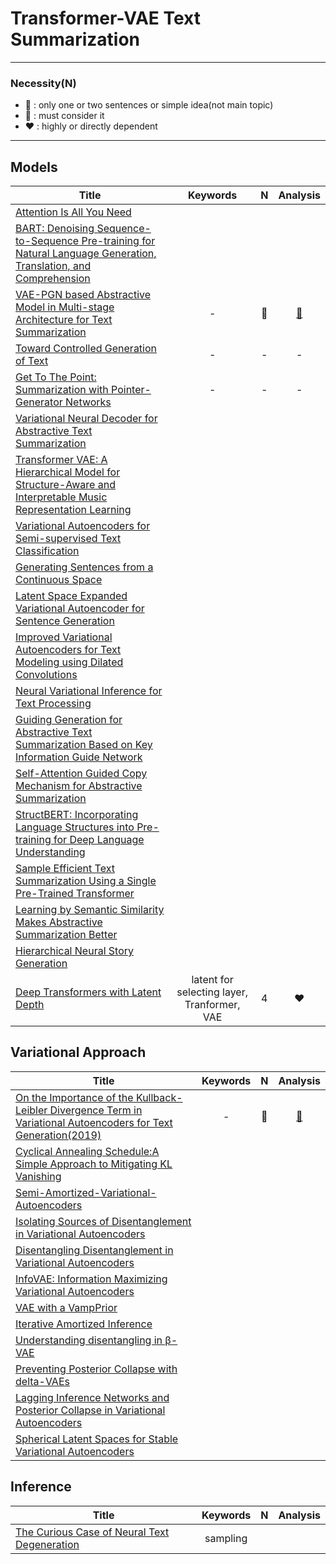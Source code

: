 # Transformer-VAE Text Summarization



---

### Necessity(**N**)

* 🤍 : only one or two sentences or simple idea(not main topic)
* 💛 : must consider it 
* ❤️ : highly or directly dependent  

---


## Models

|Title|Keywords|**N**|Analysis|
|---|:-:|:-:|:--:|
|[Attention Is All You Need](https://arxiv.org/abs/1706.03762)|||
|[BART: Denoising Sequence-to-Sequence Pre-training for Natural Language Generation, Translation, and Comprehension](https://arxiv.org/abs/1910.13461)|||
[VAE-PGN based Abstractive Model in Multi-stage Architecture for Text Summarization](https://www.aclweb.org/anthology/W19-8664/)|-|🤍|[📝]()
[Toward Controlled Generation of Text](https://arxiv.org/abs/1703.00955)|-|-|-
[Get To The Point: Summarization with Pointer-Generator Networks](https://arxiv.org/abs/1704.04368)|-|-|-
[Variational Neural Decoder for Abstractive Text Summarization](https://www.researchgate.net/publication/342445374_Variational_neural_decoder_for_abstractive_text_summarization)|||
[Transformer VAE: A Hierarchical Model for Structure-Aware and Interpretable Music Representation Learning](https://ieeexplore.ieee.org/document/9054554)|||
[Variational Autoencoders for Semi-supervised Text Classification](https://arxiv.org/abs/1603.02514)|||
[Generating Sentences from a Continuous Space](https://arxiv.org/abs/1511.06349)|||
[Latent Space Expanded Variational Autoencoder for Sentence Generation](https://ieeexplore.ieee.org/abstract/document/8853312)|||
[Improved Variational Autoencoders for Text Modeling using Dilated Convolutions](https://arxiv.org/abs/1702.08139)|||
[Neural Variational Inference for Text Processing](https://arxiv.org/abs/1511.06038)|||
[Guiding Generation for Abstractive Text Summarization Based on Key Information Guide Network](https://www.aclweb.org/anthology/N18-2009/)|||
[Self-Attention Guided Copy Mechanism for Abstractive Summarization](https://www.aclweb.org/anthology/2020.acl-main.125/)|||
[StructBERT: Incorporating Language Structures into Pre-training for Deep Language Understanding](https://arxiv.org/abs/1908.04577)|||
[Sample Efficient Text Summarization Using a Single Pre-Trained Transformer](https://arxiv.org/abs/1905.08836)|||
[Learning by Semantic Similarity Makes Abstractive Summarization Better](https://arxiv.org/abs/2002.07767)|||
[Hierarchical Neural Story Generation](https://arxiv.org/abs/1805.04833)|||
[Deep Transformers with Latent Depth](https://arxiv.org/abs/2009.13102)|latent for selecting layer, Tranformer, VAE|4|❤️|
## Variational Approach

|Title|Keywords|**N**|Analysis|
|---|:-:|:-:|:-:|
|[On the Importance of the Kullback-Leibler Divergence Term in Variational Autoencoders for Text Generation(2019)](https://arxiv.org/abs/1909.13668)|-|💛|[📝](https://github.com/fxnnxc/text_summarization/blob/main/study/variational/On-the-Importance-of-the-Kullback-Leibler-Divergence-Term-in-Variational-Autoencoders-for-Text-Generation.md)|
[Cyclical Annealing Schedule:A Simple Approach to Mitigating KL Vanishing](https://arxiv.org/abs/1903.10145)|||
[Semi-Amortized-Variational-Autoencoders](https://arxiv.org/abs/1802.02550)|||
[Isolating Sources of Disentanglement in Variational Autoencoders](https://arxiv.org/abs/1802.04942)|||
[Disentangling Disentanglement in Variational Autoencoders](https://arxiv.org/abs/1812.02833)|||
[InfoVAE: Information Maximizing Variational Autoencoders](https://arxiv.org/abs/1706.02262)|||
[VAE with a VampPrior](https://arxiv.org/abs/1705.07120)|||
[Iterative Amortized Inference](https://arxiv.org/abs/1807.09356)|||
[Understanding disentangling in β-VAE](https://arxiv.org/abs/1804.03599)|||
[Preventing Posterior Collapse with delta-VAEs](https://arxiv.org/abs/1901.03416)|||
[Lagging Inference Networks and Posterior Collapse in Variational Autoencoders](https://arxiv.org/abs/1901.05534)|||
[Spherical Latent Spaces for Stable Variational Autoencoders](https://arxiv.org/abs/1808.10805)|||

## Inference

|Title|Keywords|**N**|Analysis|
|---|:-:|:-:|:--:|
[The Curious Case of Neural Text Degeneration](https://arxiv.org/abs/1904.09751)|sampling|||



